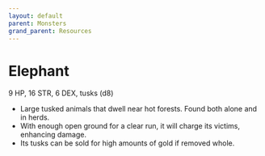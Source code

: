 ```yaml
---
layout: default
parent: Monsters
grand_parent: Resources
---
```


# Elephant

9 HP, 16 STR, 6 DEX, tusks (d8)

- Large tusked animals that dwell near hot forests.   Found both alone and in herds.
- With enough open ground for a clear run, it will charge its victims, enhancing damage.
- Its tusks can be sold for high amounts of gold if removed whole.

